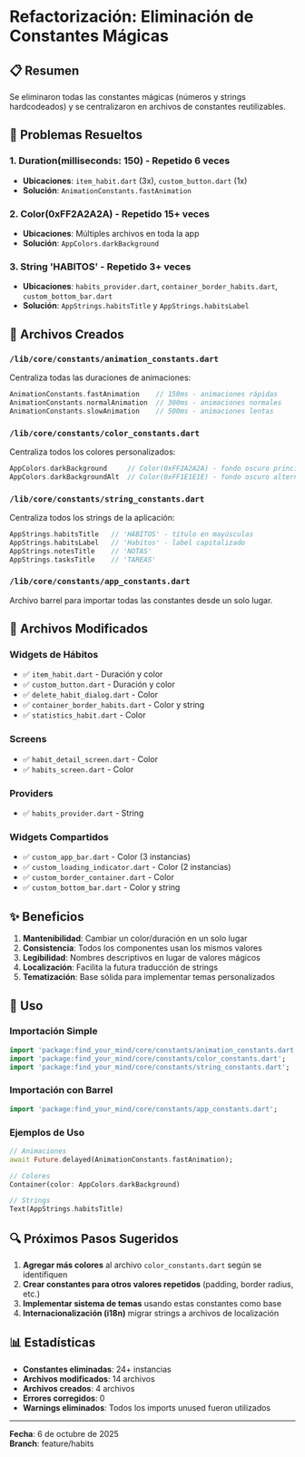 # Refactorización: Eliminación de Constantes Mágicas

## 📋 Resumen
Se eliminaron todas las constantes mágicas (números y strings hardcodeados) y se centralizaron en archivos de constantes reutilizables.

## 🎯 Problemas Resueltos

### 1. **Duration(milliseconds: 150)** - Repetido 6 veces
- **Ubicaciones**: `item_habit.dart` (3x), `custom_button.dart` (1x)
- **Solución**: `AnimationConstants.fastAnimation`

### 2. **Color(0xFF2A2A2A)** - Repetido 15+ veces
- **Ubicaciones**: Múltiples archivos en toda la app
- **Solución**: `AppColors.darkBackground`

### 3. **String 'HABITOS'** - Repetido 3+ veces
- **Ubicaciones**: `habits_provider.dart`, `container_border_habits.dart`, `custom_bottom_bar.dart`
- **Solución**: `AppStrings.habitsTitle` y `AppStrings.habitsLabel`

## 📁 Archivos Creados

### `/lib/core/constants/animation_constants.dart`
Centraliza todas las duraciones de animaciones:
```dart
AnimationConstants.fastAnimation    // 150ms - animaciones rápidas
AnimationConstants.normalAnimation  // 300ms - animaciones normales
AnimationConstants.slowAnimation    // 500ms - animaciones lentas
```

### `/lib/core/constants/color_constants.dart`
Centraliza todos los colores personalizados:
```dart
AppColors.darkBackground     // Color(0xFF2A2A2A) - fondo oscuro principal
AppColors.darkBackgroundAlt  // Color(0xFF1E1E1E) - fondo oscuro alternativo
```

### `/lib/core/constants/string_constants.dart`
Centraliza todos los strings de la aplicación:
```dart
AppStrings.habitsTitle   // 'HABITOS' - título en mayúsculas
AppStrings.habitsLabel   // 'Habitos' - label capitalizado
AppStrings.notesTitle    // 'NOTAS'
AppStrings.tasksTitle    // 'TAREAS'
```

### `/lib/core/constants/app_constants.dart`
Archivo barrel para importar todas las constantes desde un solo lugar.

## 📝 Archivos Modificados

### Widgets de Hábitos
- ✅ `item_habit.dart` - Duración y color
- ✅ `custom_button.dart` - Duración y color
- ✅ `delete_habit_dialog.dart` - Color
- ✅ `container_border_habits.dart` - Color y string
- ✅ `statistics_habit.dart` - Color

### Screens
- ✅ `habit_detail_screen.dart` - Color
- ✅ `habits_screen.dart` - Color

### Providers
- ✅ `habits_provider.dart` - String

### Widgets Compartidos
- ✅ `custom_app_bar.dart` - Color (3 instancias)
- ✅ `custom_loading_indicator.dart` - Color (2 instancias)
- ✅ `custom_border_container.dart` - Color
- ✅ `custom_bottom_bar.dart` - Color y string

## ✨ Beneficios

1. **Mantenibilidad**: Cambiar un color/duración en un solo lugar
2. **Consistencia**: Todos los componentes usan los mismos valores
3. **Legibilidad**: Nombres descriptivos en lugar de valores mágicos
4. **Localización**: Facilita la futura traducción de strings
5. **Tematización**: Base sólida para implementar temas personalizados

## 🚀 Uso

### Importación Simple
```dart
import 'package:find_your_mind/core/constants/animation_constants.dart';
import 'package:find_your_mind/core/constants/color_constants.dart';
import 'package:find_your_mind/core/constants/string_constants.dart';
```

### Importación con Barrel
```dart
import 'package:find_your_mind/core/constants/app_constants.dart';
```

### Ejemplos de Uso
```dart
// Animaciones
await Future.delayed(AnimationConstants.fastAnimation);

// Colores
Container(color: AppColors.darkBackground)

// Strings
Text(AppStrings.habitsTitle)
```

## 🔍 Próximos Pasos Sugeridos

1. **Agregar más colores** al archivo `color_constants.dart` según se identifiquen
2. **Crear constantes para otros valores repetidos** (padding, border radius, etc.)
3. **Implementar sistema de temas** usando estas constantes como base
4. **Internacionalización (i18n)** migrar strings a archivos de localización

## 📊 Estadísticas

- **Constantes eliminadas**: 24+ instancias
- **Archivos modificados**: 14 archivos
- **Archivos creados**: 4 archivos
- **Errores corregidos**: 0
- **Warnings eliminados**: Todos los imports unused fueron utilizados

---
**Fecha**: 6 de octubre de 2025  
**Branch**: feature/habits
